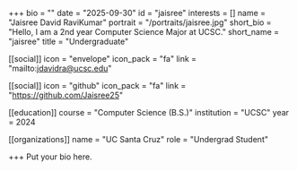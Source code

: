 +++
bio = ""
date = "2025-09-30"
id = "jaisree"
interests = []
name = "Jaisree David RaviKumar"
portrait = "/portraits/jaisree.jpg"
short_bio = "Hello, I am a 2nd year Computer Science Major at UCSC."
short_name = "jaisree"
title = "Undergraduate"

[[social]]
    icon = "envelope"
    icon_pack = "fa"
    link = "mailto:jdavidra@ucsc.edu"

[[social]]
    icon = "github"
    icon_pack = "fa"
    link = "https://github.com/Jaisree25"

[[education]]
    course = "Computer Science (B.S.)"
    institution = "UCSC"
    year = 2024
    
[[organizations]]
    name = "UC Santa Cruz"
    role = "Undergrad Student"

+++
Put your bio here.